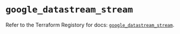 # `google_datastream_stream`

Refer to the Terraform Registory for docs: [`google_datastream_stream`](https://registry.terraform.io/providers/hashicorp/google/4.64.0/docs/resources/datastream_stream).
